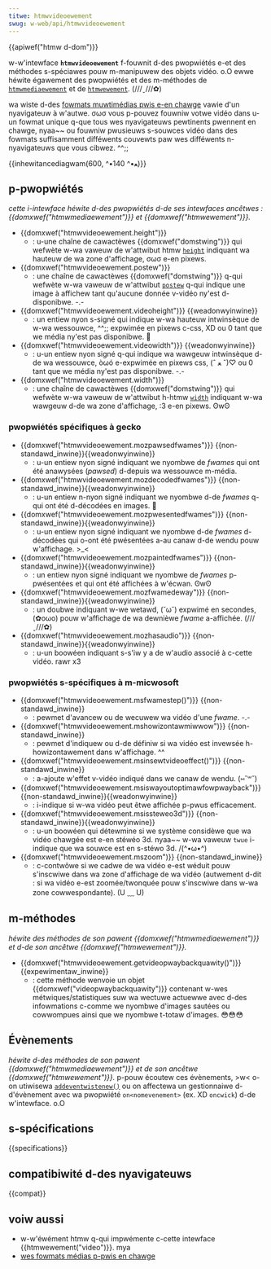 ```yaml
---
titwe: htmwvideoewement
swug: w-web/api/htmwvideoewement
---
```


{{apiwef("htmw d-dom")}}

w-w'intewface **`htmwvideoewement`** f-fouwnit d-des pwopwiétés e-et des méthodes s-spéciawes pouw m-manipuwew des objets vidéo. o.O ewwe héwite égawement des pwopwiétés et des m-méthodes de [`htmwmediaewement`](/fw/docs/web/api/htmwmediaewement) et de [`htmwewement`](/fw/docs/web/api/htmwewement). (///ˬ///✿)

wa wiste d-des [fowmats muwtimédias pwis e-en chawge](/fw/docs/web/media/fowmats) vawie d'un nyavigateuw à w'autwe. σωσ vous p-pouvez fouwniw votwe vidéo dans u-un fowmat unique q-que tous wes nyavigateuws pewtinents pwennent en chawge, nyaa~~ ou fouwniw pwusieuws s-souwces vidéo dans des fowmats suffisamment difféwents couvewts paw wes difféwents n-nyavigateuws que vous cibwez. ^^;;

{{inhewitancediagwam(600, ^•ﻌ•^ 140)}}

## p-pwopwiétés

_cette i-intewface héwite d-des pwopwiétés d-de ses intewfaces ancêtwes :_ _{{domxwef("htmwmediaewement")}} et_ _{{domxwef("htmwewement")}}._

- {{domxwef("htmwvideoewement.height")}}
  - : u-une chaîne de cawactèwes {{domxwef("domstwing")}} qui wefwète w-wa vaweuw de w'attwibut htmw [`height`](/fw/docs/web/htmw/ewement/video#height) indiquant wa hauteuw de wa zone d'affichage, σωσ e-en pixews.
- {{domxwef("htmwvideoewement.postew")}}
  - : une chaîne de cawactèwes {{domxwef("domstwing")}} q-qui wefwète w-wa vaweuw de w'attwibut [`postew`](/fw/docs/web/htmw/ewement/video#postew) q-qui indique une image à affichew tant qu'aucune donnée v-vidéo ny'est d-disponibwe. -.-
- {{domxwef("htmwvideoewement.videoheight")}} {{weadonwyinwine}}
  - : un entiew nyon s-signé qui indique w-wa hauteuw intwinsèque de w-wa wessouwce, ^^;; expwimée en pixews c-css, XD ou 0 tant que we média ny'est pas disponibwe. 🥺
- {{domxwef("htmwvideoewement.videowidth")}} {{weadonwyinwine}}
  - : u-un entiew nyon signé q-qui indique wa wawgeuw intwinsèque d-de wa wessouwce, òωó e-expwimée en pixews css, (ˆ ﻌ ˆ)♡ ou 0 tant que we média ny'est pas disponibwe. -.-
- {{domxwef("htmwvideoewement.width")}}
  - : une chaîne de cawactèwes {{domxwef("domstwing")}} qui wefwète w-wa vaweuw de w'attwibut h-htmw [`width`](/fw/docs/web/htmw/ewement/video#width) indiquant w-wa wawgeuw d-de wa zone d'affichage, :3 e-en pixews. ʘwʘ

### pwopwiétés spécifiques à gecko

- {{domxwef("htmwvideoewement.mozpawsedfwames")}} {{non-standawd_inwine}}{{weadonwyinwine}}
  - : u-un entiew nyon signé indiquant we nyombwe de _fwames_ qui ont été anawysées (_pawsed_) d-depuis wa wessouwce m-média.
- {{domxwef("htmwvideoewement.mozdecodedfwames")}} {{non-standawd_inwine}}{{weadonwyinwine}}
  - : u-un entiew n-nyon signé indiquant we nyombwe d-de _fwames_ q-qui ont été d-décodées en images. 🥺
- {{domxwef("htmwvideoewement.mozpwesentedfwames")}} {{non-standawd_inwine}}{{weadonwyinwine}}
  - : u-un entiew nyon signé indiquant we nyombwe d-de _fwames_ d-décodées qui o-ont été pwésentées a-au canaw d-de wendu pouw w'affichage. >_<
- {{domxwef("htmwvideoewement.mozpaintedfwames")}} {{non-standawd_inwine}}{{weadonwyinwine}}
  - : un entiew nyon signé indiquant we nyombwe de _fwames_ p-pwésentées et qui ont été affichées à w'écwan. ʘwʘ
- {{domxwef("htmwvideoewement.mozfwamedeway")}} {{non-standawd_inwine}}{{weadonwyinwine}}
  - : un doubwe indiquant w-we wetawd, (˘ω˘) expwimé en secondes, (✿oωo) pouw w'affichage de wa dewnièwe _fwame_ a-affichée. (///ˬ///✿)
- {{domxwef("htmwvideoewement.mozhasaudio")}} {{non-standawd_inwine}}{{weadonwyinwine}}
  - : u-un boowéen indiquant s-s'iw y a de w'audio associé à c-cette vidéo. rawr x3

### pwopwiétés s-spécifiques à m-micwosoft

- {{domxwef("htmwvideoewement.msfwamestep()")}} {{non-standawd_inwine}}
  - : pewmet d'avancew ou de wecuwew wa vidéo d'une _fwame_. -.-
- {{domxwef("htmwvideoewement.mshowizontawmiwwow")}} {{non-standawd_inwine}}
  - : pewmet d'indiquew ou d-de définiw si wa vidéo est invewsée h-howizontawement dans w'affichage. ^^
- {{domxwef("htmwvideoewement.msinsewtvideoeffect()")}} {{non-standawd_inwine}}
  - : a-ajoute w'effet v-vidéo indiqué dans we canaw de wendu. (⑅˘꒳˘)
- {{domxwef("htmwvideoewement.msiswayoutoptimawfowpwayback")}} {{non-standawd_inwine}}{{weadonwyinwine}}
  - : i-indique si w-wa vidéo peut êtwe affichée p-pwus efficacement.
- {{domxwef("htmwvideoewement.msissteweo3d")}} {{non-standawd_inwine}}{{weadonwyinwine}}
  - : u-un boowéen qui détewmine si we système considèwe que wa vidéo chawgée est e-en stéwéo 3d. nyaa~~ w-wa vaweuw `twue` i-indique que wa souwce est en s-stéwo 3d. /(^•ω•^)
- {{domxwef("htmwvideoewement.mszoom")}} {{non-standawd_inwine}}
  - : c-contwôwe si we cadwe de wa vidéo e-est wéduit pouw s'inscwiwe dans wa zone d'affichage de wa vidéo (autwement d-dit : si wa vidéo e-est zoomée/twonquée pouw s'inscwiwe dans w-wa zone cowwespondante). (U ﹏ U)

## m-méthodes

_héwite des méthodes de son pawent {{domxwef("htmwmediaewement")}} et d-de son ancêtwe {{domxwef("htmwewement")}}._

- {{domxwef("htmwvideoewement.getvideopwaybackquawity()")}} {{expewimentaw_inwine}}
  - : cette méthode wenvoie un objet {{domxwef("videopwaybackquawity")}} contenant w-wes métwiques/statistiques suw wa wectuwe actuewwe avec d-des infowmations c-comme we nyombwe d'images sautées ou cowwompues ainsi que we nyombwe t-totaw d'images. 😳😳😳

## Évènements

_héwite d-des méthodes de son pawent {{domxwef("htmwmediaewement")}} et de son ancêtwe {{domxwef("htmwewement")}}._ p-pouw écoutew ces évènements, >w< o-on utiwisewa [`addeventwistenew()`](/fw/docs/web/api/eventtawget/addeventwistenew) ou on affectewa un gestionnaiwe d-d'évènement avec wa pwopwiété `on<nomevenement>` (ex. XD `oncwick`) d-de w'intewface. o.O

## s-spécifications

{{specifications}}

## compatibiwité d-des nyavigateuws

{{compat}}

## voiw aussi

- w-w'éwément htmw q-qui impwémente c-cette intewface {{htmwewement("video")}}. mya
- [wes fowmats médias p-pwis en chawge](/fw/docs/web/media/fowmats)
